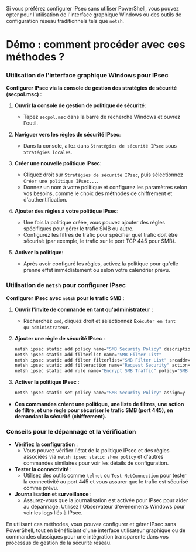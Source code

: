 Si vous préférez configurer IPsec sans utiliser PowerShell, vous pouvez opter pour l'utilisation de l'interface graphique Windows 
ou des outils de configuration réseau traditionnels tels que `netsh`. 

# Démo : comment procéder avec ces méthodes ?

### Utilisation de l'interface graphique Windows pour IPsec

**Configurer IPsec via la console de gestion des stratégies de sécurité (secpol.msc) :**

1. **Ouvrir la console de gestion de politique de sécurité**:
   - Tapez `secpol.msc` dans la barre de recherche Windows et ouvrez l'outil.

2. **Naviguer vers les règles de sécurité IPsec**:
   - Dans la console, allez dans `Stratégies de sécurité IPsec` sous `Stratégies locales`.

3. **Créer une nouvelle politique IPsec**:
   - Cliquez droit sur `Stratégies de sécurité IPsec`, puis sélectionnez `Créer une politique IPsec...`.
   - Donnez un nom à votre politique et configurez les paramètres selon vos besoins, comme le choix des méthodes de chiffrement et d'authentification.

4. **Ajouter des règles à votre politique IPsec**:
   - Une fois la politique créée, vous pouvez ajouter des règles spécifiques pour gérer le trafic SMB ou autre.
   - Configurez les filtres de trafic pour spécifier quel trafic doit être sécurisé (par exemple, le trafic sur le port TCP 445 pour SMB).

5. **Activer la politique**:
   - Après avoir configuré les règles, activez la politique pour qu'elle prenne effet immédiatement ou selon votre calendrier prévu.

### Utilisation de `netsh` pour configurer IPsec

**Configurer IPsec avec `netsh` pour le trafic SMB** :

1. **Ouvrir l'invite de commande en tant qu'administrateur** :
   - Recherchez `cmd`, cliquez droit et sélectionnez `Exécuter en tant qu'administrateur`.

2. **Ajouter une règle de sécurité IPsec** :
   ```cmd
   netsh ipsec static add policy name="SMB Security Policy" description="Encrypt SMB Traffic"
   netsh ipsec static add filterlist name="SMB Filter List"
   netsh ipsec static add filter filterlist="SMB Filter List" srcaddr=any dstaddr=me dstport=445 protocol=TCP
   netsh ipsec static add filteraction name="Request Security" action=request
   netsh ipsec static add rule name="Encrypt SMB Traffic" policy="SMB Security Policy" filterlist="SMB Filter List" filteraction="Request Security"
   ```

3. **Activer la politique IPsec** :
   ```cmd
   netsh ipsec static set policy name="SMB Security Policy" assign=y
   ```

- **Ces commandes créent une politique, une liste de filtres, une action de filtre, et une règle pour sécuriser le trafic SMB (port 445), en demandant la sécurité (chiffrement).**

### Conseils pour le dépannage et la vérification

- **Vérifiez la configuration** :
   - Vous pouvez vérifier l'état de la politique IPsec et des règles associées via `netsh ipsec static show policy` et d'autres commandes similaires pour voir les détails de configuration.
- **Tester la connectivité** :
   - Utilisez des outils comme `telnet` ou `Test-NetConnection` pour tester la connectivité au port 445 et vous assurer que le trafic est sécurisé comme prévu.
- **Journalisation et surveillance** :
   - Assurez-vous que la journalisation est activée pour IPsec pour aider au dépannage. Utilisez l'Observateur d'événements Windows pour voir les logs liés à IPsec.

En utilisant ces méthodes, vous pouvez configurer et gérer IPsec sans PowerShell, tout en bénéficiant d'une interface utilisateur graphique ou de commandes classiques pour une intégration transparente dans vos processus de gestion de la sécurité réseau.
